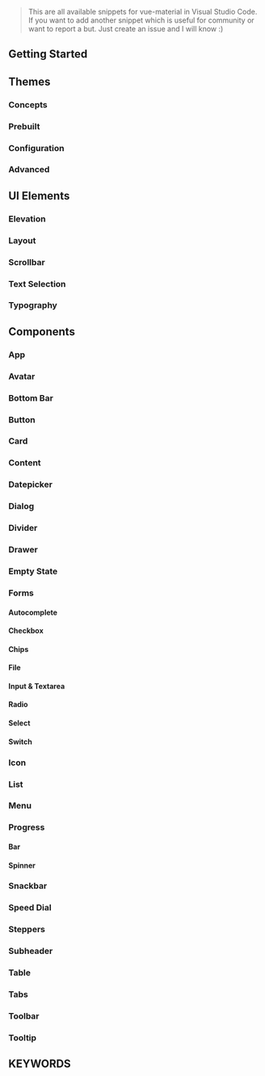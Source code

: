 > This are all available snippets for vue-material in Visual Studio Code. If you want to add another snippet which is useful for community or want to report a but. Just create an issue and I will know :)

## Getting Started

## Themes
### Concepts
### Prebuilt
### Configuration
### Advanced

## UI Elements
### Elevation
### Layout
### Scrollbar
### Text Selection
### Typography

## Components
### App
### Avatar
### Bottom Bar
### Button
### Card
### Content
### Datepicker
### Dialog
### Divider
### Drawer
### Empty State
### Forms
#### Autocomplete
#### Checkbox
#### Chips
#### File
#### Input & Textarea
#### Radio
#### Select
#### Switch
### Icon
### List
### Menu
### Progress
#### Bar
#### Spinner
### Snackbar
### Speed Dial
### Steppers
### Subheader
### Table
### Tabs
### Toolbar
### Tooltip

## KEYWORDS